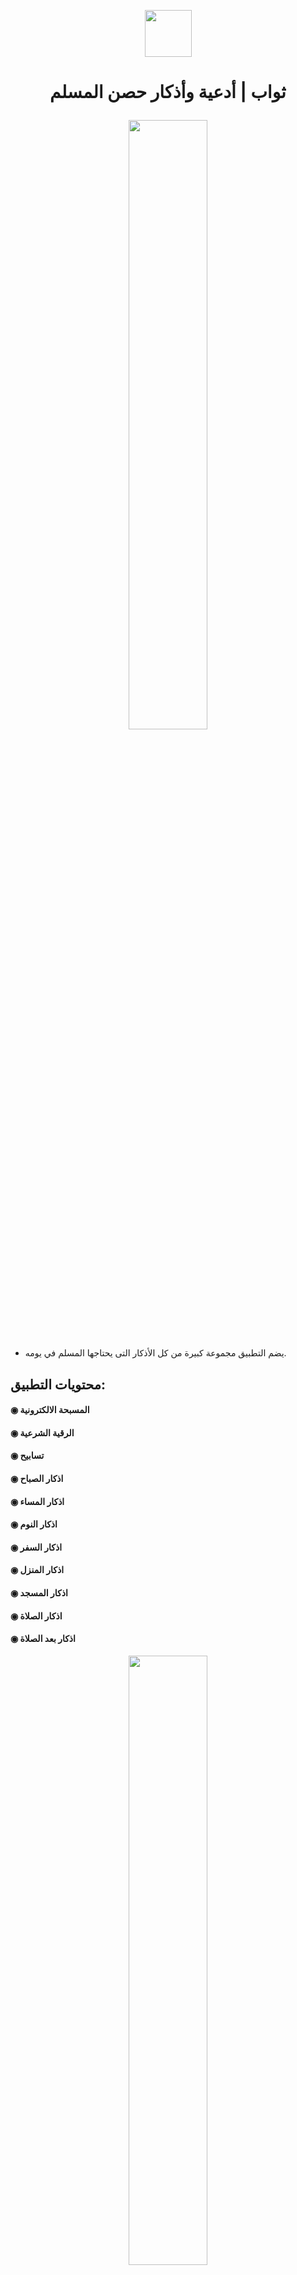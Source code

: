 <p align="center">
  <img src="https://walid-fekry.com/img/thawab/logo.png" width="75" height="75" align=”middle”/>
</p>

<h1><p align="center"> ثواب | أدعية وأذكار حصن المسلم </p></h1>


<p align="center">
  <img src="https://walid-fekry.com/img/thawab/screen_1.png" width="50%" height="50%" align=”middle”>
</p>

- يضم التطبيق مجموعة كبيرة من كل الأذكار التى يحتاجها المسلم في يومه.


## محتويات التطبيق:
#### ◉ المسبحة الالكترونية
#### ◉ الرقية الشرعية
#### ◉ تسابيح
#### ◉ اذكار الصباح
#### ◉ اذكار المساء
#### ◉ اذكار النوم
#### ◉ اذكار السفر
#### ◉ اذكار المنزل
#### ◉ اذكار المسجد
#### ◉ اذكار الصلاة
#### ◉ اذكار بعد الصلاة


<p align="center">
  <img src="https://walid-fekry.com/img/thawab/screen_2.png" width="50%" height="50%" align=”middle”>
</p>

#### التطبيق قيد التطوير وسيتم إضافة المزيد من المزايا قريبًا، يمكن للجميع المساعدة في تطوير التطبيق.


## روابط لتحميل التطبيق :
 - [للأندرويد](https://play.google.com/store/apps/details?id=com.App.Thwaap) 
 - [للهواوي](https://appgallery.huawei.com/#/app/C102854345)


# Walid Fekry

